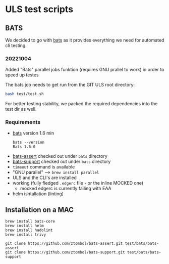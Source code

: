 # ULS test scripts

## BATS

We decided to go with [bats](https://bats-core.readthedocs.io/en/stable/) as it provides everything we need for automated cli testing.  
### 20221004
Added "Bats" parallel jobs funktion (requires GNU prallel to work) in order to speed up testes 



The bats job needs to get run from the GIT ULS root directory:
```bash
bash test/test.sh
```
For better testing stability, we packed the required dependencies into the test dir as well.

### Requirements

- [bats](https://bats-core.readthedocs.io/en/stable/) version 1.6 min
  ```
  bats --version
  Bats 1.6.0
  ```
- [bats-assert](https://github.com/ztombol/bats-assert.git) checked out under `bats` directory
- [bats-support](https://github.com/ztombol/bats-support.git) checked out under `bats` directory
- `timeout` command is available
- "GNU parallel" --> `brew install parallel`
- ULS and the CLI's are installed
- working (fully fledged `.edgerc` file - or the inline MOCKED one) 
  - mocked edgerc is currently failing with EAA
- helm isntallation (linting)


## Installation on a MAC

```
brew install bats-core
brew install helm
brew install hadolint
brew install trivy

git clone https://github.com/ztombol/bats-assert.git test/bats/bats-assert
git clone https://github.com/ztombol/bats-support.git test/bats/bats-support
```
